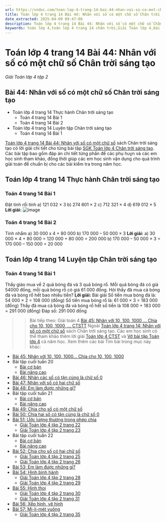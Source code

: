 ```yaml
---
url: https://vndoc.com/toan-lop-4-trang-14-bai-44-nhan-voi-so-co-mot-chu-so-chan-troi-sang-tao-312178
title: Toán lớp 4 trang 14 Bài 44: Nhân với số có một chữ số Chân trời sáng tạo - Giải Toán lớp 4 tập 2 - VnDoc.com
date_extracted: 2025-04-09 09:47:08
description: Toán lớp 4 trang 14 Bài 44: Nhân với số có một chữ số Chân trời sáng tạo đáp án chi tiết cho từng bài tập giúp các em học sinh củng cố kỹ năng giải Toán 4, chuẩn bị cho các bài học trên lớp đạt kết quả cao.
keywords: toán lớp 4,toán lớp 4 trang 14 chân trời,Giải Toán lớp 4,bài tập Toán lớp 4,toán lớp 4 Chân trời sáng tạo,Giải toán lớp 4 Chân trời sáng tạo,Toán lớp 4 Tập 2,toán lớp 4 trang 14 tập 2 Chân trời sáng tạo,Nhân với số có một chữ số Toán lớp 4,Nhân với số có một chữ số chân trời sáng tạo,Nhân với số có một chữ số toán 4 Chân trời sáng tạo,bài tập Nhân với số có một chữ số trang 14 Toán 4,Giải sách Toán lớp 4,Bài tập Toán lớp 4 có lời giải
---
```


# Toán lớp 4 trang 14 Bài 44: Nhân với số có một chữ số Chân trời sáng tạo
 _Giải Toán lớp 4 tập 2_
## **Bài 44: Nhân với số có một chữ số Chân trời sáng tạo**
  * Toán lớp 4 trang 14 Thực hành Chân trời sáng tạo
    * Toán 4 trang 14 Bài 1
    * Toán 4 trang 14 Bài 2
  * Toán lớp 4 trang 14 Luyện tập Chân trời sáng tạo
    * Toán 4 trang 14 Bài 1

[Toán lớp 4 trang 14 Bài 44: Nhân với số có một chữ số](<https://vndoc.com/toan-lop-4-trang-14-bai-44-nhan-voi-so-co-mot-chu-so-chan-troi-sang-tao-312178>) sách Chân trời sáng tạo có lời giải chi tiết cho từng bài tập [SGK Toán lớp 4 Chân trời sáng tạo](<https://vndoc.com/toan-lop-4-chan-troi-sang-tao>). Các bài tập bao gồm đáp án chi tiết từng phần để các phụ huỵn và các em học sinh tham khảo, đồng thời giúp các em học sinh vận dụng cho quá trình giải toán để chuẩn bị cho các bài kiểm tra trong năm học.
## **Toán lớp 4 trang 14 Thực hành Chân trời sáng tạo**
### **Toán 4 trang 14 Bài 1**
Đặt tính rồi tính
a\) 121 032 × 3
b\) 274 601 × 2
c\) 712 321 × 4
d\) 619 012 × 5
**Lời giải:**
![image](https://i.vdoc.vn/data/image/2023/12/21/bai-1-thuc-hanh-trang-14-toan-4-ctst.png)
### **Toán 4 trang 14 Bài 2**
Tính nhẩm
a\) 30 000 x 4 + 80 000
b\) 170 000 – 50 000 × 3
**Lời giải:**
a\) 30 000 × 4 + 80 000
= 120 000 + 80 000
= 200 000
b\) 170 000 – 50 000 × 3
= 170 000 – 150 000
= 20 000
## **Toán lớp 4 trang 14 Luyện tập Chân trời sáng tạo**
### **Toán 4 trang 14 Bài 1**
Thầy giáo mua về 2 quả bóng đá và 3 quả bóng rổ. Mỗi quả bóng đá có giá 54000 đồng, mỗi quả bóng rổ có giá 61 000 đồng. Hỏi thầy đã mua cả bóng đá và bóng rổ hết bao nhiêu tiền?
**Lời giải:**
Bài giải
Số tiền mua bóng đá là:
54 000 × 2 = 108 000 \(đồng\)
Số tiền mua bóng rổ là:
61 000 × 3 = 183 000 \(đồng\)
Thầy đã mua cả bóng đá và bóng rổ hết số tiền là
108 000 + 183 000 = 291 000 \(đồng\)
Đáp số: 291 000 đồng
>> Bài tiếp theo: Giải toán 4 [Bài 45: Nhân với 10, 100, 1000 ... Chia cho 10, 100, 1000, ... CTSTT](<https://vndoc.com/toan-lop-4-trang-15-bai-45-nhan-voi-10-100-1000-chia-cho-10-100-1000-chan-troi-sang-tao-312184>)
Ngoài [Toán lớp 4 trang 14: Nhân với số có một chữ số](<https://vndoc.com/toan-lop-4-trang-14-bai-44-nhan-voi-so-co-mot-chu-so-chan-troi-sang-tao-312178>) sách Chân trời sáng tạo. Các em học sinh có thể tham khảo thêm lời giải [Toán lớp 4 CTST](<https://vndoc.com/toan-lop-4-chan-troi-sang-tao>) và [Vở bài tập Toán lớp 4](<https://vndoc.com/vo-bt-toan4>) cả năm học.
Xem thêm các bài Tìm bài trong mục này khác:
  * [Bài 45: Nhân với 10, 100, 1000... Chia cho 10, 100, 1000](</toan-lop-4-trang-15-bai-45-nhan-voi-10-100-1000-chia-cho-10-100-1000-chan-troi-sang-tao-312184>)
  * Bài tập cuối tuần 20
    * [Bài cơ bản](</de-kiem-tra-cuoi-tuan-mon-toan-lop-4-tuan-20-de-1-160662>)
    * [Bài nâng cao](</bai-tap-cuoi-tuan-toan-lop-4-chan-troi-sang-tao-tuan-20-nang-cao-300898>)
  * [Bài 46: Nhân các số có tận cùng là chữ số 0](</giai-bai-tap-trang-62-sgk-toan-4-nhan-voi-so-co-tan-cung-la-chu-so-0-116550>)
  * [Bài 47: Nhân với số có hai chữ số](</toan-lop-4-trang-17-bai-47-nhan-voi-so-co-hai-chu-so-chan-troi-sang-tao-312950>)
  * [Bài 48: Em làm được những gì?](</toan-lop-4-trang-18-bai-48-em-lam-duoc-nhung-gi-chan-troi-sang-tao-312952>)
  * Bài tập cuối tuần 21
    * [Bài cơ bản](</de-kiem-tra-cuoi-tuan-mon-toan-lop-4-tuan-21-de-1-161216>)
    * [Bài nâng cao](</bai-tap-cuoi-tuan-toan-lop-4-chan-troi-sang-tao-tuan-21-nang-cao-301052>)
  * [Bài 49: Chia cho số có một chữ số](</toan-lop-4-trang-19-bai-49-chia-cho-so-co-mot-chu-so-chan-troi-sang-tao-313002>)
  * [Bài 50: Chia hai số có tận cùng là chữ số 0](</giai-bai-tap-trang-80-sgk-toan-4-chia-hai-so-co-tan-cung-la-cac-chu-so-0-116806>)
  * [Bài 51: Ước lượng thương trong phép chia](</toan-lop-4-trang-22-bai-51-uoc-luong-thuong-trong-phep-chia-chan-troi-sang-tao-313566>)
    * [Giải Toán lớp 4 tập 2 trang 22](</giai-toan-lop-4-tap-2-trang-11-chan-troi-sang-tao-325758>)
    * [Giải Toán lớp 4 tập 2 trang 23](</giai-toan-lop-4-tap-2-trang-23-chan-troi-sang-tao-325759>)
  * Bài tập cuối tuần 22
    * [Bài cơ bản](</de-kiem-tra-cuoi-tuan-mon-toan-lop-4-tuan-22-de-1-161926>)
    * [Bài nâng cao](</bai-tap-cuoi-tuan-toan-lop-4-chan-troi-sang-tao-tuan-22-nang-cao-301053>)
  * [Bài 52: Chia cho số có hai chữ số](</toan-lop-4-trang-24-bai-52-chia-cho-so-co-hai-chu-so-chan-troi-sang-tao-314034>)
    * [Giải Toán lớp 4 tập 2 trang 25](</giai-toan-lop-4-tap-2-trang-25-chan-troi-sang-tao-325857>)
    * [Giải Toán lớp 4 tập 2 trang 26](</giai-toan-lop-4-tap-2-trang-26-chan-troi-sang-tao-325860>)
  * [Bài 53: Em làm được những gì?](</toan-lop-4-trang-27-bai-53-em-lam-duoc-nhung-gi-chan-troi-sang-tao-314045>)
  * [Bài 54: Hình bình hành](</toan-lop-4-trang-28-bai-54-hinh-binh-hanh-chan-troi-sang-tao-315208>)
    * [Giải Toán lớp 4 tập 2 trang 28](</giai-toan-lop-4-tap-2-trang-28-chan-troi-sang-tao-325949>)
    * [Giải Toán lớp 4 tập 2 trang 29](</giai-toan-lop-4-tap-2-trang-29-chan-troi-sang-tao-325950>)
  * [Bài 55: Hình thoi](</giai-bai-tap-trang-140-141-sgk-toan-4-hinh-thoi-120924>)
    * [Giải Toán lớp 4 tập 2 trang 30](</giai-toan-lop-4-tap-2-trang-30-chan-troi-sang-tao-325951>)
    * [Giải Toán lớp 4 tập 2 trang 31](</giai-toan-lop-4-tap-2-trang-31-chan-troi-sang-tao-325952>)
  * [Bài 56: Xếp hình, vẽ hình](</toan-lop-4-trang-32-bai-56-xep-hinh-ve-hinh-chan-troi-sang-tao-315211>)
  * [Bài 57: Mi-li-mét vuông](</toan-lop-4-trang-35-bai-57-mi-li-met-vuong-chan-troi-sang-tao-315215>)
    * [Giải Toán lớp 4 tập 2 trang 35](</giai-toan-lop-4-tap-2-trang-33-chan-troi-sang-tao-326122>)

